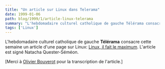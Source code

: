```yaml
---
title: "Un article sur Linux dans Telerama"
date: 1999-01-06
path: blog/1999/1/article-linux-telerama
summary: "L'hebdomadaire culturel catholique de gauche Télérama consacre cette semaine un article d'une page sur Linux: Linux, il fait le maximum."
tags: ['Linux']
---
```


<P>
L'hebdomadaire culturel catholique de gauche <B>Télérama</B>
consacre cette semaine un article d'une page sur Linux: <A HREF="http://www.linux-center.org/articles/9901/telerama.html">Linux,
il fait le maximum</A>. L'article est signé
Natacha Quester-Séméon.
</P>

<P>
[Merci à <A HREF="mailto:bouverot@club-internet.fr">Olivier Bouverot</A>
pour la transcription de l'article.]
</P>


